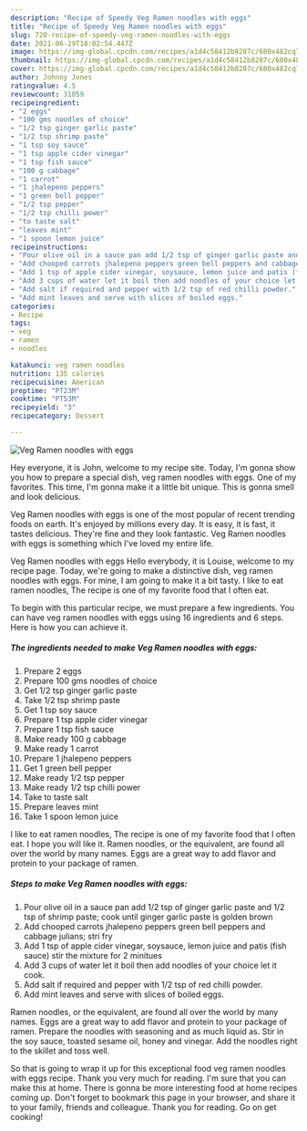 ```yaml
---
description: "Recipe of Speedy Veg Ramen noodles with eggs"
title: "Recipe of Speedy Veg Ramen noodles with eggs"
slug: 720-recipe-of-speedy-veg-ramen-noodles-with-eggs
date: 2021-06-29T18:02:54.447Z
image: https://img-global.cpcdn.com/recipes/a1d4c58412b8287c/680x482cq70/veg-ramen-noodles-with-eggs-recipe-main-photo.jpg
thumbnail: https://img-global.cpcdn.com/recipes/a1d4c58412b8287c/680x482cq70/veg-ramen-noodles-with-eggs-recipe-main-photo.jpg
cover: https://img-global.cpcdn.com/recipes/a1d4c58412b8287c/680x482cq70/veg-ramen-noodles-with-eggs-recipe-main-photo.jpg
author: Johnny Jones
ratingvalue: 4.5
reviewcount: 31059
recipeingredient:
- "2 eggs"
- "100 gms noodles of choice"
- "1/2 tsp ginger garlic paste"
- "1/2 tsp shrimp paste"
- "1 tsp soy sauce"
- "1 tsp apple cider vinegar"
- "1 tsp fish sauce"
- "100 g cabbage"
- "1 carrot"
- "1 jhalepeno peppers"
- "1 green bell pepper"
- "1/2 tsp pepper"
- "1/2 tsp chilli power"
- "to taste salt"
- "leaves mint"
- "1 spoon lemon juice"
recipeinstructions:
- "Pour olive oil in a sauce pan add 1/2 tsp of ginger garlic paste and 1/2 tsp of shrimp paste; cook until ginger garlic paste is golden brown"
- "Add chooped carrots jhalepeno peppers green bell peppers and cabbage julians; stri fry"
- "Add 1 tsp of apple cider vinegar, soysauce, lemon juice and patis (fish sauce) stir the mixture for 2 minitues"
- "Add 3 cups of water let it boil then add noodles of your choice let it cook."
- "Add salt if required and pepper with 1/2 tsp of red chilli powder."
- "Add mint leaves and serve with slices of boiled eggs."
categories:
- Recipe
tags:
- veg
- ramen
- noodles

katakunci: veg ramen noodles 
nutrition: 135 calories
recipecuisine: American
preptime: "PT23M"
cooktime: "PT53M"
recipeyield: "3"
recipecategory: Dessert

---
```



![Veg Ramen noodles with eggs](https://img-global.cpcdn.com/recipes/a1d4c58412b8287c/680x482cq70/veg-ramen-noodles-with-eggs-recipe-main-photo.jpg)

Hey everyone, it is John, welcome to my recipe site. Today, I'm gonna show you how to prepare a special dish, veg ramen noodles with eggs. One of my favorites. This time, I'm gonna make it a little bit unique. This is gonna smell and look delicious.

Veg Ramen noodles with eggs is one of the most popular of recent trending foods on earth. It's enjoyed by millions every day. It is easy, it is fast, it tastes delicious. They're fine and they look fantastic. Veg Ramen noodles with eggs is something which I've loved my entire life.

Veg Ramen noodles with eggs Hello everybody, it is Louise, welcome to my recipe page. Today, we&#39;re going to make a distinctive dish, veg ramen noodles with eggs. For mine, I am going to make it a bit tasty. I like to eat ramen noodles, The recipe is one of my favorite food that I often eat.


To begin with this particular recipe, we must prepare a few ingredients. You can have veg ramen noodles with eggs using 16 ingredients and 6 steps. Here is how you can achieve it.

<!--inarticleads1-->

##### The ingredients needed to make Veg Ramen noodles with eggs:

1. Prepare 2 eggs
1. Prepare 100 gms noodles of choice
1. Get 1/2 tsp ginger garlic paste
1. Take 1/2 tsp shrimp paste
1. Get 1 tsp soy sauce
1. Prepare 1 tsp apple cider vinegar
1. Prepare 1 tsp fish sauce
1. Make ready 100 g cabbage
1. Make ready 1 carrot
1. Prepare 1 jhalepeno peppers
1. Get 1 green bell pepper
1. Make ready 1/2 tsp pepper
1. Make ready 1/2 tsp chilli power
1. Take to taste salt
1. Prepare leaves mint
1. Take 1 spoon lemon juice


I like to eat ramen noodles, The recipe is one of my favorite food that I often eat. I hope you will like it. Ramen noodles, or the equivalent, are found all over the world by many names. Eggs are a great way to add flavor and protein to your package of ramen. 

<!--inarticleads2-->

##### Steps to make Veg Ramen noodles with eggs:

1. Pour olive oil in a sauce pan add 1/2 tsp of ginger garlic paste and 1/2 tsp of shrimp paste; cook until ginger garlic paste is golden brown
1. Add chooped carrots jhalepeno peppers green bell peppers and cabbage julians; stri fry
1. Add 1 tsp of apple cider vinegar, soysauce, lemon juice and patis (fish sauce) stir the mixture for 2 minitues
1. Add 3 cups of water let it boil then add noodles of your choice let it cook.
1. Add salt if required and pepper with 1/2 tsp of red chilli powder.
1. Add mint leaves and serve with slices of boiled eggs.


Ramen noodles, or the equivalent, are found all over the world by many names. Eggs are a great way to add flavor and protein to your package of ramen. Prepare the noodles with seasoning and as much liquid as. Stir in the soy sauce, toasted sesame oil, honey and vinegar. Add the noodles right to the skillet and toss well. 

So that is going to wrap it up for this exceptional food veg ramen noodles with eggs recipe. Thank you very much for reading. I'm sure that you can make this at home. There is gonna be more interesting food at home recipes coming up. Don't forget to bookmark this page in your browser, and share it to your family, friends and colleague. Thank you for reading. Go on get cooking!
